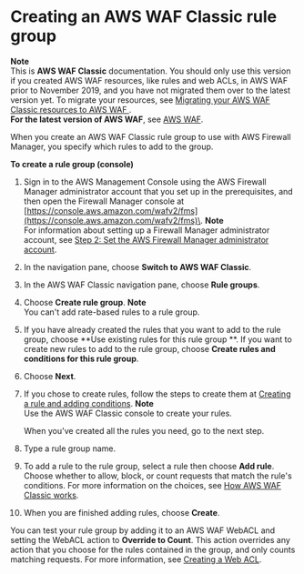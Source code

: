 # Creating an AWS WAF Classic rule group<a name="classic-create-rule-group"></a>

**Note**  
This is **AWS WAF Classic** documentation\. You should only use this version if you created AWS WAF resources, like rules and web ACLs, in AWS WAF prior to November 2019, and you have not migrated them over to the latest version yet\. To migrate your resources, see [Migrating your AWS WAF Classic resources to AWS WAF ](waf-migrating-from-classic.md)\.  
**For the latest version of AWS WAF**, see [AWS WAF](waf-chapter.md)\. 

When you create an AWS WAF Classic rule group to use with AWS Firewall Manager, you specify which rules to add to the group\.<a name="classic-create-rule-group-procedure"></a>

**To create a rule group \(console\)**

1. Sign in to the AWS Management Console using the AWS Firewall Manager administrator account that you set up in the prerequisites, and then open the Firewall Manager console at [https://console.aws.amazon.com/wafv2/fms](https://console.aws.amazon.com/wafv2/fms)\. 
**Note**  
For information about setting up a Firewall Manager administrator account, see [Step 2: Set the AWS Firewall Manager administrator account](enable-integration.md)\.

1. In the navigation pane, choose **Switch to AWS WAF Classic**\.

1. In the AWS WAF Classic navigation pane, choose **Rule groups**\.

1. Choose **Create rule group**\.
**Note**  
You can't add rate\-based rules to a rule group\.

1. If you have already created the rules that you want to add to the rule group, choose **Use existing rules for this rule group **\. If you want to create new rules to add to the rule group, choose **Create rules and conditions for this rule group**\. 

1. Choose **Next**\.

1. If you chose to create rules, follow the steps to create them at [Creating a rule and adding conditions](classic-web-acl-rules-creating.md)\. 
**Note**  
Use the AWS WAF Classic console to create your rules\. 

   When you've created all the rules you need, go to the next step\.

1. Type a rule group name\.

1. To add a rule to the rule group, select a rule then choose **Add rule**\. Choose whether to allow, block, or count requests that match the rule's conditions\. For more information on the choices, see [How AWS WAF Classic works](classic-how-aws-waf-works.md)\. 

1. When you are finished adding rules, choose **Create**\.

You can test your rule group by adding it to an AWS WAF WebACL and setting the WebACL action to **Override to Count**\. This action overrides any action that you choose for the rules contained in the group, and only counts matching requests\. For more information, see [Creating a Web ACL](classic-web-acl-creating.md)\.